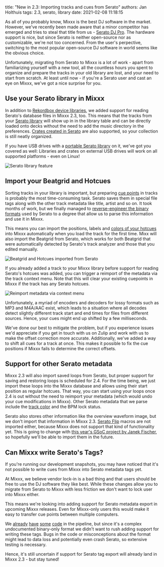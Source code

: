 title: "New in 2.3: Importing tracks and cues from Serato"
authors: Jan Holthuis
tags: 2.3, serato, library
date: 2021-02-08 11:18:15

As all of you probably know, Mixxx is the best DJ software in the market.
However, we've recently been made aware that a minor competitor has emerged and tries to steal that title from us - [Serato DJ Pro](https://serato.com/dj/pro).
The hardware support is nice, but since Serato is neither open-source nor as customizable, we're not too concerned.
From the user's perpective, switching to the most popular open-source DJ software in world seems like the obvious choice.

Unfortunately, migrating from Serato to Mixxx is a lot of work - apart from familiarizing yourself with a new tool, all the countless hours you spent to organize and prepare the tracks in your old library are lost, and your need to start from scratch.
At least until now - if you're a Serato user and cast an eye on Mixxx, we've got a nice surprise for you.

## Use your Serato library in Mixxx

In addition to [Rekordbox device libraries]({filename}/news/2020-07-20-new-in-2-3-rekordbox-support.md), we added support for reading Serato's database files in Mixxx 2.3, too.
This means that the tracks from your [Serato library](https://support.serato.com/hc/en-us/articles/203015464-Sorting-and-browsing-your-library) will show up in in the library table and can be directly loaded onto decks without the need to add the music directory in the preferences.
[Crates created in Serato](https://support.serato.com/hc/en-us/articles/227561407-Crates) are also supported, so your collection is still neatly organized.

If you have USB drives with a [portable Serato library](https://support.serato.com/hc/en-us/articles/202304844-Using-a-USB-external-hard-drive-for-your-portable-library) on it, we've got you covered as well:
Libraries and crates on external USB drives will work on all supported platforms - even on Linux!

![Serato library feature]({static}/images/news/serato-import-library.png)

## Import your Beatgrid and Hotcues

Sorting tracks in your library is important, but preparing [cue points](https://support.serato.com/hc/en-us/articles/226518228-Cue-Points) in tracks is probably the most time-consuming task.
Serato saves them in special file tags along with the other track metadata like title, artist and so on.
It took months of work, but we finally managed to [reverse-engineer the binary formats](https://github.com/Holzhaus/serato-tags) used by Serato to a degree that allow us to parse this information and use it in Mixxx.

This means you can import the positions, labels and [colors of your hotcues]({filename}/news/2020-08-25-new-in-2-3-hotcue-colors.md) into Mixxx automatically when you load the track for the first time.
Mixx will also import the Beatgrid from Serato, which works for both Beatgrid that were automatically detected by Serato's track analyzer and those that you edited manually.

![Beatgrid and Hotcues imported from Serato]({static}/images/news/serato-import-sbs.png)

If you already added a track to your Mixxx library before support for reading Serato's hotcues was added, you can trigger a reimport of the metadata via the track context menu.
Note that this will clear your existing cuepoints in Mixxx if the track has any Serato hotcues.

![Reimport metadata via context menu]({static}/images/news/serato-import-contextmenu.png)

Unfortunately, a myriad of encoders and decoders for lossy formats such as MP3 and M4A/AAC exist, which leads to a situation where all decodes detect slightly different track start and end times for files from different sources.
Hence, your cues might end up shifted by a few milliseconds.

We've done our best to mitigate the problem, but if you experience issues we'd appreciate if you get in touch with us on Zulip and work with us to make the offset correction more accurate.
Additionally, we've added a way to shift all cues for a track at once. This makes it possible to fix the cue positions if Mixxx fails to determine the correct offsets.

## Support for other Serato metadata

Mixxx 2.3 will also import saved loops from Serato, but proper support for saving and restoring loops is scheduled for 2.4.
For the time being, we just import these loops into the Mixxx database and allows using their start position as regular hotcues.
That way, you can start using your loops once 2.4 is out without the need to reimport your metadata (which would undo your cue modifications in Mixxx).
Other Serato metadata that we parse include the [track color]({filename}/news/2020-10-24-new-in-2-3-track-colors.md) and the BPM lock status.

Serato also stores other information like the overview waveform image, but we don't import that information in Mixxx 2.3.
[Serato Flip](https://serato.com/dj/pro/expansions/flip) macros are not imported either, because Mixxx does not support that kind of functionality yet.
This is going to change with [this year's GSoC project by Janek Fischer]({filename}/news/2020-05-05-mixxx-gsoc-projects-2020.md), so hopefully we'll be able to import them in the future.

## Can Mixxx write Serato's Tags?

If you're running our development snapshots, you may have noticed that it's not possible to write cues from Mixxx into Serato metadata tags yet.

At Mixxx, we believe vendor lock-in is a bad thing and that users should be free to use the DJ software they like best.
While these changes allow you to migrate from Serato to Mixxx with less friction we don't want to lock user into Mixxx either.

This means we're looking into adding support for Serato metadata export in upcoming Mixxx releases.
Even for Mixxx-only users this would make it easy to transfer cue points between multiple computers.

We [already](https://github.com/mixxxdj/mixxx/pull/3097) [have](https://github.com/mixxxdj/mixxx/pull/3101) [some](https://github.com/mixxxdj/mixxx/pull/3409) [code](https://github.com/mixxxdj/mixxx/pull/3421) in the pipeline, but since it's a complex undocumented binary-only format we didn't want to rush adding support for writing these tags.
Bugs in the code or misconceptions about the format might lead to data loss and potentially even crash Serato, so extensive testing is necessary.

Hence, it's still uncertain if support for Serato tag export will already land in Mixxx 2.3 - but stay tuned!
